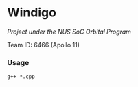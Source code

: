 # Windigo

*Project under the NUS SoC Orbital Program*

Team ID: 6466 (Apollo 11)

### Usage

```
g++ *.cpp
```
